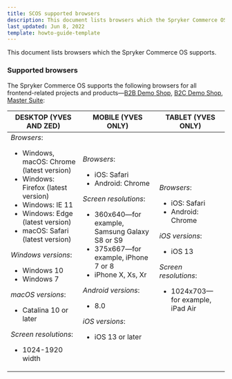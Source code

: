 ```yaml
---
title: SCOS supported browsers
description: This document lists browsers which the Spryker Commerce OS supports.
last_updated: Jun 8, 2022
template: howto-guide-template
---
```


This document lists browsers which the Spryker Commerce OS supports.

### Supported browsers

The Spryker Commerce OS supports the following browsers for all frontend-related projects and products—[B2B Demo Shop](/docs/scos/user/intro-to-spryker/b2b-suite.html), [B2C Demo Shop](/docs/scos/user/intro-to-spryker/b2c-suite.html), [Master Suite](/docs/scos/user/intro-to-spryker/master-suite.html):

| DESKTOP (YVES AND ZED) | MOBILE (YVES ONLY) | TABLET (YVES ONLY) |
| --- | --- | --- |
| *Browsers*: <ul><li> Windows, macOS: Chrome (latest version)</li> <li>Windows: Firefox (latest version)</li><li>Windows: IE 11</li><li>Windows: Edge (latest version)</li><li>macOS: Safari (latest version)</li></ul> *Windows versions*:<ul><li>Windows 10</li><li>Windows 7</li></ul>*macOS versions*:<ul><li> Catalina 10 or later</li></ul>*Screen resolutions*:<ul><li>1024-1920 width</li></ul>|*Browsers*: <ul><li>iOS: Safari</li><li>Android: Chrome</li></ul>*Screen resolutions*:<ul><li>360x640—for example, Samsung Galaxy S8 or S9</li><li>375x667—for example, iPhone 7 or 8</li><li>iPhone X, Xs, Xr</li></ul>*Android versions*:<ul><li>8.0</li></ul>*iOS versions*:<ul><li>iOS 13 or later</li></ul> | *Browsers*: <ul><li>iOS: Safari</li><li>Android: Chrome</li></ul>*iOS versions*:<ul><li>iOS 13</li></ul>*Screen resolutions*:<ul><li>1024x703—for example, iPad Air</li></ul>|
